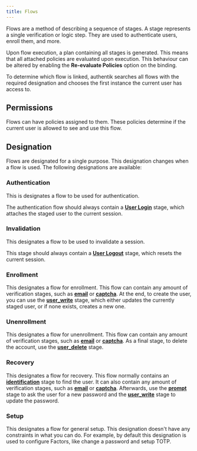 ```yaml
---
title: Flows
---
```


Flows are a method of describing a sequence of stages. A stage represents a single verification or logic step. They are used to authenticate users, enroll them, and more.

Upon flow execution, a plan containing all stages is generated. This means that all attached policies are evaluated upon execution. This behaviour can be altered by enabling the **Re-evaluate Policies** option on the binding.

To determine which flow is linked, authentik searches all flows with the required designation and chooses the first instance the current user has access to.

## Permissions

Flows can have policies assigned to them. These policies determine if the current user is allowed to see and use this flow.

## Designation

Flows are designated for a single purpose. This designation changes when a flow is used. The following designations are available:

### Authentication

This is designates a flow to be used for authentication.

The authentication flow should always contain a [**User Login**](stages/user_login.md) stage, which attaches the staged user to the current session.

### Invalidation

This designates a flow to be used to invalidate a session.

This stage should always contain a [**User Logout**](stages/user_logout.md) stage, which resets the current session.

### Enrollment

This designates a flow for enrollment. This flow can contain any amount of verification stages, such as [**email**](stages/email/index.md) or [**captcha**](stages/captcha/index.md). At the end, to create the user, you can use the [**user_write**](stages/user_write.md) stage, which either updates the currently staged user, or if none exists, creates a new one.

### Unenrollment

This designates a flow for unenrollment. This flow can contain any amount of verification stages, such as [**email**](stages/email/index.md) or [**captcha**](stages/captcha/index.md). As a final stage, to delete the account, use the [**user_delete**](stages/user_delete.md) stage.

### Recovery

This designates a flow for recovery. This flow normally contains an [**identification**](stages/identification/index.md) stage to find the user. It can also contain any amount of verification stages, such as [**email**](stages/email/index.md) or [**captcha**](stages/captcha/index.md).
Afterwards, use the [**prompt**](stages/prompt/index.md) stage to ask the user for a new password and the [**user_write**](stages/user_write.md) stage to update the password.

### Setup

This designates a flow for general setup. This designation doesn't have any constraints in what you can do. For example, by default this designation is used to configure Factors, like change a password and setup TOTP.
